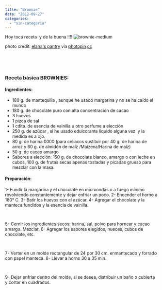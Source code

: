 ```yaml
---
title: "Brownie"
date: "2012-09-27"
categories: 
  - "sin-categoria"
---
```


Hoy toca receta  y de la buena !!!! ![](images/brownie-medium.jpg "brownie-medium")

photo credit: [elana's pantry](https://www.flickr.com/photos/elanaspantry/3307852684/) via [photopin](https://photopin.com) [cc](https://creativecommons.org/licenses/by-nc-nd/2.0/)

 

 

### Receta básica BROWNIES:

#### Ingredientes:

- 180 g. de mantequilla , aunque he usado margarina y no se ha caído el mundo
- 180 g. de chocolate puro con alta concentración de cacao
- 3 huevos
- 1 pizca de sal
- 1 cdita. de esencia de vainilla u otro perfume a elección
- 250 g. de azúcar , si he usado edulcorante liquido alguna vez  y la medida es a ojo.
- 80 g. de harina 0000 (para celíacos sustituir por 40 g. de harina de arroz y 60 g. de almidón de maíz /Maizena/Harina de maíz)
- 50 g. de cacao amargo
- Sabores a elección: 150 g. de chocolate blanco, amargo o con leche en cubos, 100 g. de frutas secas apenas tostadas y picadas grueso para mezclar con la masa.

#### Preparación:

1- Fundir la margarina y el chocolate en microondas o a fuego mínimo revolviendo constantemente y dejar enfriar un poco. 2- Encender el horno a 180° C. 3- Batir los huevos con el azúcar. 4- Agregar el chocolate y la manteca fundidos y la esencia de vainilla.

 

5- Cernir los ingredientes secos: harina, sal, polvo para hornear y cacao amargo. Mezclar. 6- Agregar los sabores elegidos, nueces, cubos de chocolate, etc.

 

7- Verter en un molde rectangular de 24 por 30 cm. enmantecado y forrado con papel manteca. 8- Llevar a horno 30 a 35 min.

 

9- Dejar enfriar dentro del molde, si se desea, distribuir un baño o cubierta y cortar en cuadrados.
